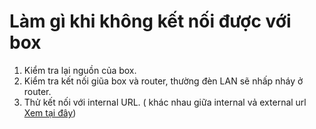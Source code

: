 # Làm gì khi không kết nối được với box

1. Kiểm tra lại nguồn của box.
2. Kiểm tra kết nối giũa box và router, thường đèn LAN sẽ nhấp nháy ở router.
3. Thử kết nối với internal URL. ( khác nhau giữa internal vả external url [Xem tại đây](internalUrl.md ))
